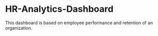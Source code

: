# HR-Analytics-Dashboard
This dashboard is based on employee performance and retention of an organization.
